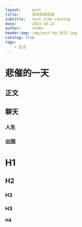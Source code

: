 ```yaml
---
layout:     post
title:      测试目录层级
subtitle:   test side catalog
date:       2023-10-22
author:     shake
header-img: img/post-bg-2015.jpg
catalog: true
tags:
    - 生活
---
```


# 悲催的一天


## 正文


## 聊天

### 人生

### 出国

# H1
## H2
### H3

### H3

#### H4







